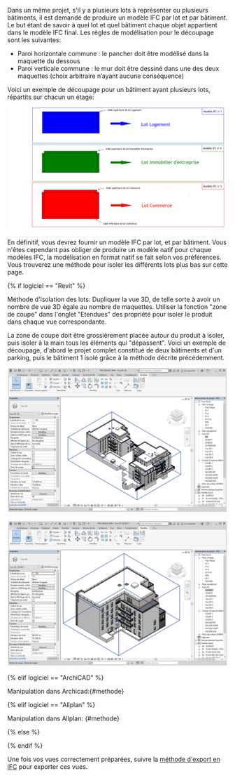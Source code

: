 Dans un même projet, s'il y a plusieurs lots à représenter ou plusieurs bâtiments, il est demandé de produire un modèle IFC par lot et par bâtiment. Le but étant de savoir à quel lot et quel bâtiment chaque objet appartient dans le modèle IFC final. Les règles de modélisation pour le découpage sont les suivantes: 

* Paroi horizontale commune : le pancher doit être modélisé dans la maquette du dessous
* Paroi verticale commune : le mur doit être dessiné dans une des deux maquettes (choix arbitraire n’ayant aucune conséquence)

Voici un exemple de découpage pour un bâtiment ayant plusieurs lots, répartits sur chacun un étage: 

![decoupageRevitSchema3](/templates/procedures/decoupage-images/decoupageRevitSchema3.png)

En définitif, vous devrez fournir un modèle IFC par lot, et par bâtiment. Vous n'êtes cependant pas obliger de produire un modèle natif pour chaque modèles IFC, la modélisation en format natif se fait selon vos préférences. Vous trouverez une méthode pour isoler les différents lots plus bas sur cette page. 

{% if logiciel == "Revit" %}

Méthode d'isolation des lots:
Dupliquer la vue 3D, de telle sorte à avoir un nombre de vue 3D égale au nombre de maquettes. 
Utiliser la fonction "zone de coupe" dans l'onglet "Etendues" des propriété pour isoler le produit dans chaque vue correspondante.

La zone de coupe doit être grossièrement placée autour du produit à isoler, puis isoler à la main tous les éléments qui "dépassent".
Voici un exemple de découpage, d'abord le projet complet constitué de deux bâtiments et d'un parking, puis le bâtiment 1 isolé grâce à la méthode décrite précédemment.

![decoupageRevit2](/templates/procedures/decoupage-images/decoupageRevit2.PNG)

![decoupageRevit](/templates/procedures/decoupage-images/decoupageRevit.PNG)    

{% elif logiciel == "ArchiCAD" %}

Manipulation dans Archicad:{#methode}

{% elif logiciel == "Allplan" %}

Manipulation dans Allplan: {#methode}

{% else %}

{% endif %}

Une fois vos vues correctement préparées, suivre la [méthode d'export en IFC](#export) pour exporter ces vues.